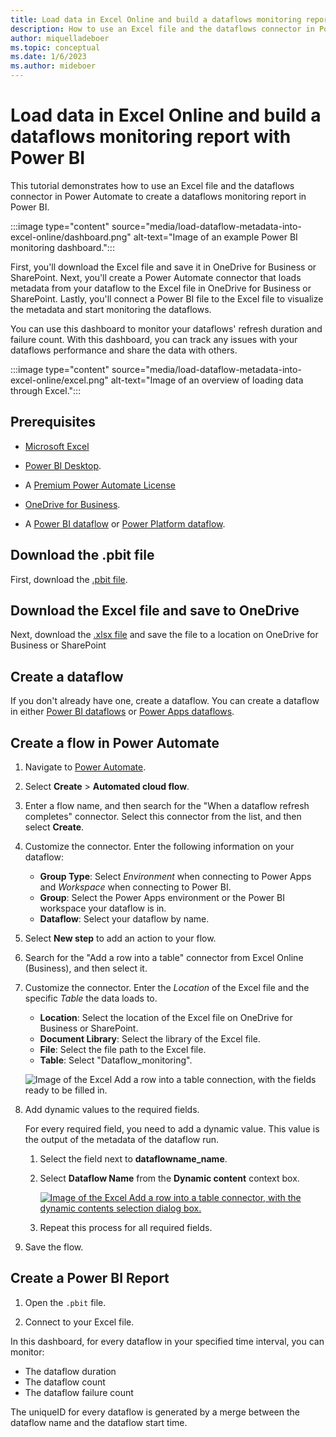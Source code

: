 ```yaml
---
title: Load data in Excel Online and build a dataflows monitoring report with Power BI
description: How to use an Excel file and the dataflows connector in Power Automate to create a dataflows monitoring report in Power BI
author: miquelladeboer
ms.topic: conceptual
ms.date: 1/6/2023
ms.author: mideboer
---
```


# Load data in Excel Online and build a dataflows monitoring report with Power BI

This tutorial demonstrates how to use an Excel file and the dataflows connector in Power Automate to create a dataflows monitoring report in Power BI.

:::image type="content" source="media/load-dataflow-metadata-into-excel-online/dashboard.png" alt-text="Image of an example Power BI monitoring dashboard.":::

First, you'll download the Excel file and save it in OneDrive for Business or SharePoint. Next, you'll create a Power Automate connector that loads metadata from your dataflow to the Excel file in OneDrive for Business or SharePoint. Lastly, you'll connect a Power BI file to the Excel file to visualize the metadata and start monitoring the dataflows.

You can use this dashboard to monitor your dataflows' refresh duration and failure count. With this dashboard, you can track any issues with your dataflows performance and share the data with others.

:::image type="content" source="media/load-dataflow-metadata-into-excel-online/excel.png" alt-text="Image of an overview of loading data through Excel.":::

## Prerequisites

* [Microsoft Excel](https://www.microsoft.com/en/microsoft-365/excel)

* [Power BI Desktop](https://www.microsoft.com/download/details.aspx?id=58494).

* A [Premium Power Automate License](/power-platform/admin/pricing-billing-skus)

* [OneDrive for Business](https://www.microsoft.com/en/microsoft-365/onedrive/onedrive-for-business).

* A [Power BI dataflow](/power-bi/transform-model/dataflows/dataflows-introduction-self-service) or [Power Platform dataflow](/powerapps/maker/common-data-service/create-and-use-dataflows).

## Download the .pbit file

First, download the [.pbit file](https://download.microsoft.com/download/1/4/E/14EDED28-6C58-4055-A65C-23B4DA81C4DE/excel-template.pbit).

## Download the Excel file and save to OneDrive

Next, download the [.xlsx file](https://download.microsoft.com/download/1/4/E/14EDED28-6C58-4055-A65C-23B4DA81C4DE/dataflow_monitoring.xlsx) and save the file to a location on OneDrive for Business or SharePoint

## Create a dataflow

If you don't already have one, create a dataflow. You can create a dataflow in either [Power BI dataflows](/power-bi/transform-model/dataflows/dataflows-introduction-self-service) or [Power Apps dataflows](/powerapps/maker/common-data-service/create-and-use-dataflows).

## Create a flow in Power Automate

1. Navigate to [Power Automate](https://flow.microsoft.com).
2. Select **Create** > **Automated cloud flow**.
3. Enter a flow name, and then search for the "When a dataflow refresh completes" connector. Select this connector from the list, and then select **Create**.

4. Customize the connector. Enter the following information on your dataflow:

   * **Group Type**: Select *Environment* when connecting to Power Apps and *Workspace* when connecting to Power BI.
   * **Group**: Select the Power Apps environment or the Power BI workspace your dataflow is in.
   * **Dataflow**: Select your dataflow by name.
  
5. Select **New step** to add an action to your flow.
6. Search for the "Add a row into a table" connector from Excel Online (Business), and then select it.

7. Customize the connector. Enter the *Location* of the Excel file and the specific *Table* the data loads to.
   * **Location**: Select the location of the Excel file on OneDrive for Business or SharePoint.
   * **Document Library**: Select the library of the Excel file.
   * **File**: Select the file path to the Excel file.
   * **Table**: Select "Dataflow_monitoring".

   ![Image of the Excel Add a row into a table connection, with the fields ready to be filled in.](media/load-dataflow-metadata-into-excel-online/template-excel.png)

8. Add dynamic values to the required fields.

   For every required field, you need to add a dynamic value. This value is the output of the metadata of the dataflow run.

   1. Select the field next to **dataflowname_name**.

   2. Select **Dataflow Name** from the **Dynamic content** context box.

      [![Image of the Excel Add a row into a table connector, with the dynamic contents selection dialog box.](media/load-dataflow-metadata-into-excel-online/dynamic-excel.png)](media/load-dataflow-metadata-into-excel-online/dynamic-excel.png#lightbox)

   3. Repeat this process for all required fields.

9. Save the flow.

## Create a Power BI Report

1. Open the `.pbit` file.

2. Connect to your Excel file.

In this dashboard, for every dataflow in your specified time interval, you can monitor:

* The dataflow duration
* The dataflow count
* The dataflow failure count

The uniqueID for every dataflow is generated by a merge between the dataflow name and the dataflow start time.
